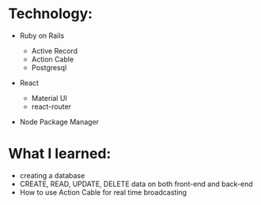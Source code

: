 # Technology:
  - Ruby on Rails
    - Active Record
    - Action Cable
    - Postgresql
    
  - React
    - Material UI
    - react-router
    
  - Node Package Manager

# What I learned:
  - creating a database
  - CREATE, READ, UPDATE, DELETE data on both front-end and back-end
  - How to use Action Cable for real time broadcasting
  
